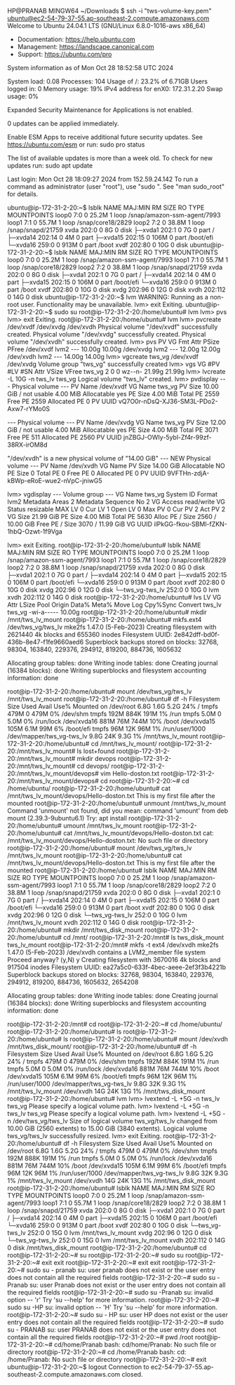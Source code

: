 HP@PRANAB MINGW64 ~/Downloads
$  ssh -i "tws-volume-key.pem" ubuntu@ec2-54-79-37-55.ap-southeast-2.compute.amazonaws.com
Welcome to Ubuntu 24.04.1 LTS (GNU/Linux 6.8.0-1016-aws x86_64)

 * Documentation:  https://help.ubuntu.com
 * Management:     https://landscape.canonical.com
 * Support:        https://ubuntu.com/pro

 System information as of Mon Oct 28 18:52:58 UTC 2024

  System load:  0.08              Processes:             104
  Usage of /:   23.2% of 6.71GB   Users logged in:       0
  Memory usage: 19%               IPv4 address for enX0: 172.31.2.20
  Swap usage:   0%


Expanded Security Maintenance for Applications is not enabled.

0 updates can be applied immediately.

Enable ESM Apps to receive additional future security updates.
See https://ubuntu.com/esm or run: sudo pro status


The list of available updates is more than a week old.
To check for new updates run: sudo apt update

Last login: Mon Oct 28 18:09:27 2024 from 152.59.24.142
To run a command as administrator (user "root"), use "sudo <command>".
See "man sudo_root" for details.

ubuntu@ip-172-31-2-20:~$ lsblk
NAME     MAJ:MIN RM  SIZE RO TYPE MOUNTPOINTS
loop0      7:0    0 25.2M  1 loop /snap/amazon-ssm-agent/7993
loop1      7:1    0 55.7M  1 loop /snap/core18/2829
loop2      7:2    0 38.8M  1 loop /snap/snapd/21759
xvda     202:0    0    8G  0 disk
├─xvda1  202:1    0    7G  0 part /
├─xvda14 202:14   0    4M  0 part
├─xvda15 202:15   0  106M  0 part /boot/efi
└─xvda16 259:0    0  913M  0 part /boot
xvdf     202:80   0   10G  0 disk
ubuntu@ip-172-31-2-20:~$ lsblk
NAME     MAJ:MIN RM  SIZE RO TYPE MOUNTPOINTS
loop0      7:0    0 25.2M  1 loop /snap/amazon-ssm-agent/7993
loop1      7:1    0 55.7M  1 loop /snap/core18/2829
loop2      7:2    0 38.8M  1 loop /snap/snapd/21759
xvda     202:0    0    8G  0 disk
├─xvda1  202:1    0    7G  0 part /
├─xvda14 202:14   0    4M  0 part
├─xvda15 202:15   0  106M  0 part /boot/efi
└─xvda16 259:0    0  913M  0 part /boot
xvdf     202:80   0   10G  0 disk
xvdg     202:96   0   12G  0 disk
xvdh     202:112  0   14G  0 disk
ubuntu@ip-172-31-2-20:~$ lvm
  WARNING: Running as a non-root user. Functionality may be unavailable.
lvm> exit
  Exiting.
ubuntu@ip-172-31-2-20:~$ sudo su
root@ip-172-31-2-20:/home/ubuntu# lvm
lvm> pvs
lvm> exit
  Exiting.
root@ip-172-31-2-20:/home/ubuntu# lvm
lvm> pvcreate /dev/xvdf /dev/xvdg /dev/xvdh
  Physical volume "/dev/xvdf" successfully created.
  Physical volume "/dev/xvdg" successfully created.
  Physical volume "/dev/xvdh" successfully created.
lvm> pvs
  PV         VG Fmt  Attr PSize  PFree
  /dev/xvdf     lvm2 ---  10.00g 10.00g
  /dev/xvdg     lvm2 ---  12.00g 12.00g
  /dev/xvdh     lvm2 ---  14.00g 14.00g
lvm> vgcreate tws_vg /dev/xvdf /dev/xvdg
  Volume group "tws_vg" successfully created
lvm> vgs
  VG     #PV #LV #SN Attr   VSize  VFree
  tws_vg   2   0   0 wz--n- 21.99g 21.99g
lvm> lvcreate -L 10G -n tws_lv tws_vg
  Logical volume "tws_lv" created.
lvm> pvdisplay
  --- Physical volume ---
  PV Name               /dev/xvdf
  VG Name               tws_vg
  PV Size               10.00 GiB / not usable 4.00 MiB
  Allocatable           yes
  PE Size               4.00 MiB
  Total PE              2559
  Free PE               2559
  Allocated PE          0
  PV UUID               vQ7O0r-nDsQ-XJ36-SM3L-PDo2-Axw7-rYMo0S

  --- Physical volume ---
  PV Name               /dev/xvdg
  VG Name               tws_vg
  PV Size               12.00 GiB / not usable 4.00 MiB
  Allocatable           yes
  PE Size               4.00 MiB
  Total PE              3071
  Free PE               511
  Allocated PE          2560
  PV UUID               jnZBGJ-OWIy-5ybl-Zf4r-99zf-38RX-irOM8d

  "/dev/xvdh" is a new physical volume of "14.00 GiB"
  --- NEW Physical volume ---
  PV Name               /dev/xvdh
  VG Name
  PV Size               14.00 GiB
  Allocatable           NO
  PE Size               0
  Total PE              0
  Free PE               0
  Allocated PE          0
  PV UUID               9VFTHn-zdjA-kBWp-eRoE-wue2-nVpC-jniwG5

lvm> vgdisplay
  --- Volume group ---
  VG Name               tws_vg
  System ID
  Format                lvm2
  Metadata Areas        2
  Metadata Sequence No  2
  VG Access             read/write
  VG Status             resizable
  MAX LV                0
  Cur LV                1
  Open LV               0
  Max PV                0
  Cur PV                2
  Act PV                2
  VG Size               21.99 GiB
  PE Size               4.00 MiB
  Total PE              5630
  Alloc PE / Size       2560 / 10.00 GiB
  Free  PE / Size       3070 / 11.99 GiB
  VG UUID               ilPkGG-fkou-SBMl-fZKN-1hbQ-Ozwt-1f9Vga

lvm> exit
  Exiting.
root@ip-172-31-2-20:/home/ubuntu# lsblk
NAME            MAJ:MIN RM  SIZE RO TYPE MOUNTPOINTS
loop0             7:0    0 25.2M  1 loop /snap/amazon-ssm-agent/7993
loop1             7:1    0 55.7M  1 loop /snap/core18/2829
loop2             7:2    0 38.8M  1 loop /snap/snapd/21759
xvda            202:0    0    8G  0 disk
├─xvda1         202:1    0    7G  0 part /
├─xvda14        202:14   0    4M  0 part
├─xvda15        202:15   0  106M  0 part /boot/efi
└─xvda16        259:0    0  913M  0 part /boot
xvdf            202:80   0   10G  0 disk
xvdg            202:96   0   12G  0 disk
└─tws_vg-tws_lv 252:0    0   10G  0 lvm
xvdh            202:112  0   14G  0 disk
root@ip-172-31-2-20:/home/ubuntu# lvs
  LV     VG     Attr       LSize  Pool Origin Data%  Meta%  Move Log Cpy%Sync Convert
  tws_lv tws_vg -wi-a----- 10.00g
root@ip-172-31-2-20:/home/ubuntu# mkdir /mnt/tws_lv_mount
root@ip-172-31-2-20:/home/ubuntu# mkfs.ext4 /dev/tws_vg/tws_lv
mke2fs 1.47.0 (5-Feb-2023)
Creating filesystem with 2621440 4k blocks and 655360 inodes
Filesystem UUID: 2e842dff-bd0f-436b-8e47-f1fe9660aed6
Superblock backups stored on blocks:
        32768, 98304, 163840, 229376, 294912, 819200, 884736, 1605632

Allocating group tables: done
Writing inode tables: done
Creating journal (16384 blocks): done
Writing superblocks and filesystem accounting information: done

root@ip-172-31-2-20:/home/ubuntu# mount  /dev/tws_vg/tws_lv /mnt/tws_lv_mount
root@ip-172-31-2-20:/home/ubuntu# df -h
Filesystem                 Size  Used Avail Use% Mounted on
/dev/root                  6.8G  1.6G  5.2G  24% /
tmpfs                      479M     0  479M   0% /dev/shm
tmpfs                      192M  884K  191M   1% /run
tmpfs                      5.0M     0  5.0M   0% /run/lock
/dev/xvda16                881M   76M  744M  10% /boot
/dev/xvda15                105M  6.1M   99M   6% /boot/efi
tmpfs                       96M   12K   96M   1% /run/user/1000
/dev/mapper/tws_vg-tws_lv  9.8G   24K  9.3G   1% /mnt/tws_lv_mount
root@ip-172-31-2-20:/home/ubuntu# cd /mnt/tws_lv_mount/
root@ip-172-31-2-20:/mnt/tws_lv_mount# ls
lost+found
root@ip-172-31-2-20:/mnt/tws_lv_mount# mkdir devops
root@ip-172-31-2-20:/mnt/tws_lv_mount# cd devops/
root@ip-172-31-2-20:/mnt/tws_lv_mount/devops# vim Hello-doston.txt
root@ip-172-31-2-20:/mnt/tws_lv_mount/devops# cd
root@ip-172-31-2-20:~# cd /home/ubuntu/
root@ip-172-31-2-20:/home/ubuntu# cat /mnt/tws_lv_mount/devops/Hello-doston.txt
This is my first file after the mounted
root@ip-172-31-2-20:/home/ubuntu# unmount /mnt/tws_lv_mount
Command 'unmount' not found, did you mean:
  command 'umount' from deb mount (2.39.3-9ubuntu6.1)
Try: apt install <deb name>
root@ip-172-31-2-20:/home/ubuntu# umount /mnt/tws_lv_mount
root@ip-172-31-2-20:/home/ubuntu# cat /mnt/tws_lv_mount/devops/Hello-doston.txt
cat: /mnt/tws_lv_mount/devops/Hello-doston.txt: No such file or directory
root@ip-172-31-2-20:/home/ubuntu#  mount  /dev/tws_vg/tws_lv /mnt/tws_lv_mount
root@ip-172-31-2-20:/home/ubuntu# cat /mnt/tws_lv_mount/devops/Hello-doston.txt
This is my first file after the mounted
root@ip-172-31-2-20:/home/ubuntu# lsblk
NAME            MAJ:MIN RM  SIZE RO TYPE MOUNTPOINTS
loop0             7:0    0 25.2M  1 loop /snap/amazon-ssm-agent/7993
loop1             7:1    0 55.7M  1 loop /snap/core18/2829
loop2             7:2    0 38.8M  1 loop /snap/snapd/21759
xvda            202:0    0    8G  0 disk
├─xvda1         202:1    0    7G  0 part /
├─xvda14        202:14   0    4M  0 part
├─xvda15        202:15   0  106M  0 part /boot/efi
└─xvda16        259:0    0  913M  0 part /boot
xvdf            202:80   0   10G  0 disk
xvdg            202:96   0   12G  0 disk
└─tws_vg-tws_lv 252:0    0   10G  0 lvm  /mnt/tws_lv_mount
xvdh            202:112  0   14G  0 disk
root@ip-172-31-2-20:/home/ubuntu# mkdir /mnt/tws_disk_mount
root@ip-172-31-2-20:/home/ubuntu# cd /mnt/
root@ip-172-31-2-20:/mnt# ls
tws_disk_mount  tws_lv_mount
root@ip-172-31-2-20:/mnt# mkfs -t ext4 /dev/xvdh
mke2fs 1.47.0 (5-Feb-2023)
/dev/xvdh contains a LVM2_member file system
Proceed anyway? (y,N) y
Creating filesystem with 3670016 4k blocks and 917504 inodes
Filesystem UUID: ea27a5c0-633f-4bec-aeee-2ef3f3b4221b
Superblock backups stored on blocks:
        32768, 98304, 163840, 229376, 294912, 819200, 884736, 1605632, 2654208

Allocating group tables: done
Writing inode tables: done
Creating journal (16384 blocks): done
Writing superblocks and filesystem accounting information: done

root@ip-172-31-2-20:/mnt# cd
root@ip-172-31-2-20:~# cd /home/ubuntu/
root@ip-172-31-2-20:/home/ubuntu# ls
root@ip-172-31-2-20:/home/ubuntu# ls
root@ip-172-31-2-20:/home/ubuntu# mount /dev/xvdh /mnt/tws_disk_mount/
root@ip-172-31-2-20:/home/ubuntu# df -h
Filesystem                 Size  Used Avail Use% Mounted on
/dev/root                  6.8G  1.6G  5.2G  24% /
tmpfs                      479M     0  479M   0% /dev/shm
tmpfs                      192M  884K  191M   1% /run
tmpfs                      5.0M     0  5.0M   0% /run/lock
/dev/xvda16                881M   76M  744M  10% /boot
/dev/xvda15                105M  6.1M   99M   6% /boot/efi
tmpfs                       96M   12K   96M   1% /run/user/1000
/dev/mapper/tws_vg-tws_lv  9.8G   32K  9.3G   1% /mnt/tws_lv_mount
/dev/xvdh                   14G   24K   13G   1% /mnt/tws_disk_mount
root@ip-172-31-2-20:/home/ubuntu# lvm
lvm> lvextend -L +5G -n tws_lv tws_vg
  Please specify a logical volume path.
lvm> lvextend -L +5G -n tws_lv tws_vg
  Please specify a logical volume path.
lvm>  lvextend -L +5G -n /dev/tws_vg/tws_lv
  Size of logical volume tws_vg/tws_lv changed from 10.00 GiB (2560 extents) to 15.00 GiB (3840 extents).
  Logical volume tws_vg/tws_lv successfully resized.
lvm> exit
  Exiting.
root@ip-172-31-2-20:/home/ubuntu# df -h
Filesystem                 Size  Used Avail Use% Mounted on
/dev/root                  6.8G  1.6G  5.2G  24% /
tmpfs                      479M     0  479M   0% /dev/shm
tmpfs                      192M  888K  191M   1% /run
tmpfs                      5.0M     0  5.0M   0% /run/lock
/dev/xvda16                881M   76M  744M  10% /boot
/dev/xvda15                105M  6.1M   99M   6% /boot/efi
tmpfs                       96M   12K   96M   1% /run/user/1000
/dev/mapper/tws_vg-tws_lv  9.8G   32K  9.3G   1% /mnt/tws_lv_mount
/dev/xvdh                   14G   24K   13G   1% /mnt/tws_disk_mount
root@ip-172-31-2-20:/home/ubuntu# lsblk
NAME            MAJ:MIN RM  SIZE RO TYPE MOUNTPOINTS
loop0             7:0    0 25.2M  1 loop /snap/amazon-ssm-agent/7993
loop1             7:1    0 55.7M  1 loop /snap/core18/2829
loop2             7:2    0 38.8M  1 loop /snap/snapd/21759
xvda            202:0    0    8G  0 disk
├─xvda1         202:1    0    7G  0 part /
├─xvda14        202:14   0    4M  0 part
├─xvda15        202:15   0  106M  0 part /boot/efi
└─xvda16        259:0    0  913M  0 part /boot
xvdf            202:80   0   10G  0 disk
└─tws_vg-tws_lv 252:0    0   15G  0 lvm  /mnt/tws_lv_mount
xvdg            202:96   0   12G  0 disk
└─tws_vg-tws_lv 252:0    0   15G  0 lvm  /mnt/tws_lv_mount
xvdh            202:112  0   14G  0 disk /mnt/tws_disk_mount
root@ip-172-31-2-20:/home/ubuntu# cd
root@ip-172-31-2-20:~# su
root@ip-172-31-2-20:~# sudo su
root@ip-172-31-2-20:~# exit
exit
root@ip-172-31-2-20:~# exit
exit
root@ip-172-31-2-20:~# sudo su - pranab
su: user pranab does not exist or the user entry does not contain all the required fields
root@ip-172-31-2-20:~# sudo su - Pranab
su: user Pranab does not exist or the user entry does not contain all the required fields
root@ip-172-31-2-20:~# sudo su -Pranab
su: invalid option -- 'r'
Try 'su --help' for more information.
root@ip-172-31-2-20:~# sudo su -HP
su: invalid option -- 'H'
Try 'su --help' for more information.
root@ip-172-31-2-20:~# sudo su - HP
su: user HP does not exist or the user entry does not contain all the required fields
root@ip-172-31-2-20:~# sudo su - PRANAB
su: user PRANAB does not exist or the user entry does not contain all the required fields
root@ip-172-31-2-20:~# pwd
/root
root@ip-172-31-2-20:~# cd/home/Pranab
bash: cd/home/Pranab: No such file or directory
root@ip-172-31-2-20:~# cd /home/Pranab
bash: cd: /home/Pranab: No such file or directory
root@ip-172-31-2-20:~#
exit
ubuntu@ip-172-31-2-20:~$
logout
Connection to ec2-54-79-37-55.ap-southeast-2.compute.amazonaws.com closed.

